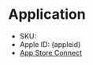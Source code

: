 # Application

* SKU: 
* Apple ID: (appleid)
* [App Store Connect](https://appstoreconnect.apple.com/apps/(appleid)/appstore/info)


